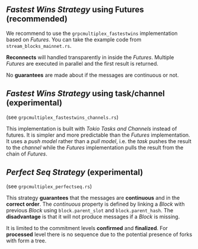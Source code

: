 
## _Fastest Wins Strategy_ using Futures (recommended)
We recommend to use the `grpcmultiplex_fastestwins` implementation based on _Futures_.
You can take the example code from `stream_blocks_mainnet.rs`.

__Reconnects__ will handled transparently in inside the _Futures_.
Multiple _Futures_ are executed in parallel and the first result is returned.

No __guarantees__ are made about if the messages are continuous or not.

## _Fastest Wins Strategy_ using task/channel (experimental)
(see `grpcmultiplex_fastestwins_channels.rs`)

This implementation is built with _Tokio Tasks and Channels_ instead of futures.
It is simpler and more predictable than the _Futures_ implementation.
It uses a _push model_ rather than a _pull model_, i.e. the _task_ pushes the result to the _channel_ while the _Futures_ implementation pulls the result from the chain of _Futures_.

## _Perfect Seq Strategy_ (experimental)
(see `grpcmultiplex_perfectseq.rs`)

This strategy **guarantees** that the messages are **continuous** and in the **correct order**.
The _continuous_ property is defined by linking a _Block_ with previous _Block_ using `block.parent_slot` and `block.parent_hash`.
The **disadvantage** is that it will not produce messages if a _Block_ is missing.

It is limited to the commitment levels __confirmed__ and __finalized__. For __processed__ level there is no sequence due to the potential presence of forks with form a tree.

